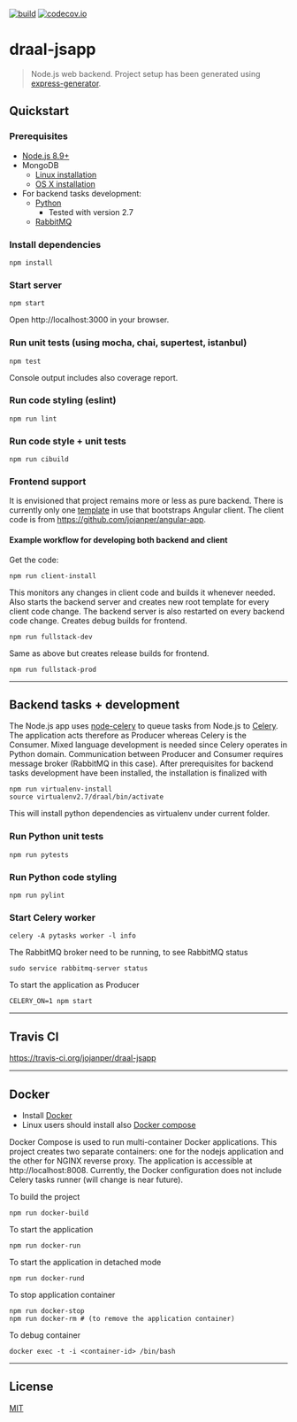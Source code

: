 [![build][travis-image]][travis-url]
[![codecov.io][codecov-image]][codecov-url]

[travis-image]: https://travis-ci.org/jojanper/draal-jsapp.svg?branch=master
[travis-url]:  https://travis-ci.org/jojanper/draal-jsapp
[codecov-image]: https://codecov.io/gh/jojanper/draaljs-app/coverage.svg?branch=master
[codecov-url]: https://codecov.io/gh/jojanper/draaljs-app?branch=master


# draal-jsapp
> Node.js web backend. Project setup has been generated using [express-generator](https://expressjs.com/en/starter/generator.html).

## Quickstart

### Prerequisites

- [Node.js 8.9+](https://nodejs.org)
- MongoDB
  - [Linux installation](https://docs.mongodb.com/manual/administration/install-on-linux/)
  - [OS X installation](https://docs.mongodb.com/manual/tutorial/install-mongodb-on-os-x/)
- For backend tasks development:
  - [Python](https://www.python.org/)
      - Tested with version 2.7
  - [RabbitMQ](https://www.rabbitmq.com/)

### Install dependencies
```
npm install
```

### Start server
```
npm start
```
Open http://localhost:3000 in your browser.

### Run unit tests (using mocha, chai, supertest, istanbul)
```
npm test
```
Console output includes also coverage report.

### Run code styling (eslint)
```
npm run lint
```

### Run code style + unit tests
```
npm run cibuild
```

### Frontend support
It is envisioned that project remains more or less as pure backend. There is currently only one
[template](https://github.com/jojanper/draal-jsapp/blob/master/views/index.pug) in use that bootstraps
Angular client. The client code is from https://github.com/jojanper/angular-app.

#### Example workflow for developing both backend and client

Get the code:
```
npm run client-install
```

This monitors any changes in client code and builds it whenever needed. Also starts the backend server
and creates new root template for every client code change. The backend server is also restarted
on every backend code change. Creates debug builds for frontend.
```
npm run fullstack-dev
```

Same as above but creates release builds for frontend.
```
npm run fullstack-prod
```

---------

## Backend tasks + development
The Node.js app uses [node-celery](https://github.com/mher/node-celery) to queue tasks from Node.js
to [Celery](http://www.celeryproject.org/). The application acts therefore as Producer whereas Celery
is the Consumer. Mixed language development is needed since Celery operates in Python domain.
Communication between Producer and Consumer requires message broker (RabbitMQ in this case). After
prerequisites for backend tasks development have been installed, the installation is finalized with

```
npm run virtualenv-install
source virtualenv2.7/draal/bin/activate
```

This will install python dependencies as virtualenv under current folder.

### Run Python unit tests
```
npm run pytests
```

### Run Python code styling
```
npm run pylint
```

### Start Celery worker
```
celery -A pytasks worker -l info
```

The RabbitMQ broker need to be running, to see RabbitMQ status

```
sudo service rabbitmq-server status
```

To start the application as Producer

```
CELERY_ON=1 npm start
```

---------

## Travis CI
https://travis-ci.org/jojanper/draal-jsapp

---------

## Docker
- Install [Docker](https://docs.docker.com/engine/installation/)
- Linux users should install also [Docker compose](https://docs.docker.com/compose/install/)

Docker Compose is used to run multi-container Docker applications. This project creates two
separate containers: one for the nodejs application and the other for NGINX reverse proxy. The application
is accessible at http://localhost:8008. Currently, the Docker configuration does not include Celery tasks
runner (will change is near future).

To build the project
```
npm run docker-build
```

To start the application
```
npm run docker-run
```

To start the application in detached mode
```
npm run docker-rund
```

To stop application container
```
npm run docker-stop
npm run docker-rm # (to remove the application container)
```

To debug container
```
docker exec -t -i <container-id> /bin/bash
```

---------

## License

[MIT](/LICENSE)

